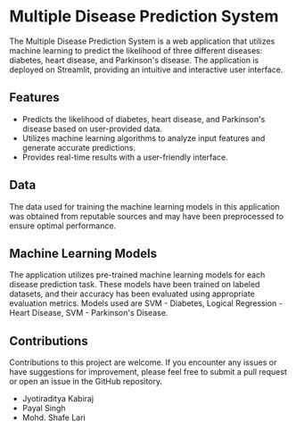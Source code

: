 # Multiple Disease Prediction System

The Multiple Disease Prediction System is a web application that utilizes machine learning to predict the likelihood of three different diseases: diabetes, heart disease, and Parkinson's disease. The application is deployed on Streamlit, providing an intuitive and interactive user interface.

## Features

- Predicts the likelihood of diabetes, heart disease, and Parkinson's disease based on user-provided data.
- Utilizes machine learning algorithms to analyze input features and generate accurate predictions.
- Provides real-time results with a user-friendly interface.
 ## Data

The data used for training the machine learning models in this application was obtained from reputable sources and may have been preprocessed to ensure optimal performance.

## Machine Learning Models

The application utilizes pre-trained machine learning models for each disease prediction task. These models have been trained on labeled datasets, and their accuracy has been evaluated using appropriate evaluation metrics. Models used are SVM - Diabetes, Logical Regression - Heart Disease, SVM - Parkinson's Disease.

## Contributions

Contributions to this project are welcome. If you encounter any issues or have suggestions for improvement, please feel free to submit a pull request or open an issue in the GitHub repository.
- Jyotiraditya Kabiraj
- Payal Singh
- Mohd. Shafe Lari
